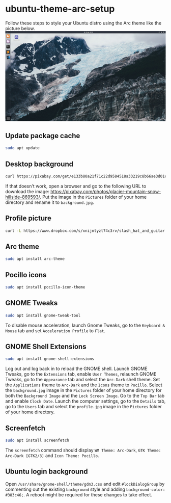 # ubuntu-theme-arc-setup
Follow these steps to style your Ubuntu distro using the Arc theme like the picture below.
![screenshot](img/screenshot.png)

## Update package cache
```Bash
sudo apt update
```

## Desktop background
```Bash
curl https://pixabay.com/get/e133b80a21f71c22d9584518a33219c8b66ae3d01cb4144597f3c67e/glacier-869593_1920.jpg > ~/Pictures/background.jpg
```
If that doesn't work, open a browser and go to the following URL to download the image: https://pixabay.com/photos/glacier-mountain-snow-hillside-869593/. Put the image in the `Pictures` folder of your home directory and rename it to `background.jpg`.

## Profile picture
```Bash
curl -L https://www.dropbox.com/s/xnijntyzt74c3rv/slash_hat_and_guitar.jpg?dl=1 > ~/Pictures/profile.jpg
```

## Arc theme
```Bash
sudo apt install arc-theme
```

## Pocillo icons
```Bash
sudo apt install pocillo-icon-theme
```

## GNOME Tweaks
```Bash
sudo apt install gnome-tweak-tool
```
To disable mouse acceleration, launch Gnome Tweaks, go to the `Keyboard & Mouse` tab and set `Acceleration Profile` to `Flat`.

## GNOME Shell Extensions
```Bash
sudo apt install gnome-shell-extensions
```
Log out and log back in to reload the GNOME shell. Launch GNOME Tweaks, go to the `Extensions` tab, enable `User Themes`, relaunch GNOME Tweaks, go to the `Appearance` tab and select the `Arc-Dark` shell theme. Set the `Applications` theme to `Arc-Dark` and the `Icons` theme to `Pocillo`. Select the `background.jpg` image in the `Pictures` folder of your home directory for both the `Background Image` and the `Lock Screen Image`. Go to the `Top Bar` tab and enable `Clock Date`. Launch the computer settings, go to the `Details` tab, go to the `Users` tab and select the `profile.jpg` image in the `Pictures` folder of your home directory.

## Screenfetch
```Bash
sudo apt install screenfetch
```
The `screenfetch` command should display `WM Theme: Arc-Dark`, `GTK Theme: Arc-Dark [GTK2/3]` and `Icon Theme: Pocillo`.

## Ubuntu login background
Open `/usr/share/gnome-shell/theme/gdm3.css` and edit `#lockDialogGroup` by commenting out the existing `background` style and adding `background-color: #383c46;`. A reboot might be required for these changes to take effect.
